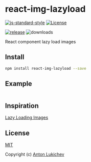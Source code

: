 # react-img-lazyload
[![js-standard-style](https://img.shields.io/badge/code%20style-standard-brightgreen.svg?style=flat-square)](http://standardjs.com/)
[![License](https://img.shields.io/npm/l/fastify.svg?style=flat-square)](LICENSE)

[![release](https://img.shields.io/github/release/AntonLukichev/react-img-lazyload.svg?style=flat-square)](https://github.com/AntonLukichev/react-img-lazyload/releases)
![downloads](https://img.shields.io/github/downloads/AntonLukichev/react-img-lazyload/total.svg?style=flat-square)

React component lazy load images

## Install
```bash
npm install react-img-lazyload --save
```

## Example

```

```

## Inspiration
[Lazy Loading Images](https://developers.google.com/web/fundamentals/performance/lazy-loading-guidance/images-and-video/)

## License
[MIT](LICENSE) 

Copyright (c) [Anton Lukichev](https://github.com/AntonLukichev)